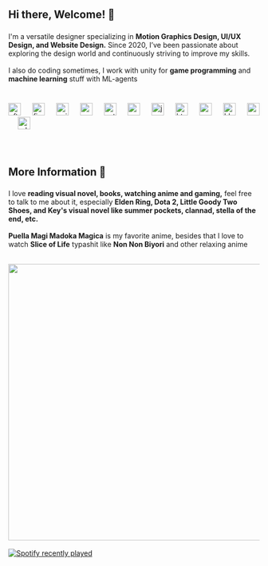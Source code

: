 <h2 align="left">Hi there, Welcome! 👋</h2>

###

<p align="left">I'm a versatile designer specializing in <b>Motion Graphics Design, UI/UX Design, and Website Design.</b> Since 2020, I’ve been passionate about exploring the design world and continuously striving to improve my skills.<br><br>I also do coding sometimes, I work with unity for <b>game programming</b> and <b>machine learning</b> stuff with ML-agents</p>

###

<br clear="both">

<div align="left">
  <img src="https://cdn.jsdelivr.net/gh/devicons/devicon/icons/aftereffects/aftereffects-original.svg" height="25" alt="aftereffects logo"  />
  <img width="15" />
  <img src="https://cdn.simpleicons.org/figma/F24E1E" height="25" alt="figma logo"  />
  <img width="15" />
  <img src="https://cdn.simpleicons.org/unity/FFFFFF" height="25" alt="unity logo"  />
  <img width="15" />
  <img src="https://cdn.jsdelivr.net/gh/devicons/devicon/icons/vscode/vscode-original.svg" height="25" alt="vscode logo"  />
  <img width="15" />
  <img src="https://cdn.simpleicons.org/python/3776AB" height="25" alt="python logo"  />
  <img width="15" />
  <img src="https://skillicons.dev/icons?i=cs" height="25" alt="csharp logo"  />
  <img width="15" />
  <img src="https://cdn.jsdelivr.net/gh/devicons/devicon/icons/java/java-original.svg" height="25" alt="java logo"  />
  <img width="15" />
  <img src="https://cdn.simpleicons.org/html5/E34F26" height="25" alt="html5 logo"  />
  <img width="15" />
  <img src="https://cdn.simpleicons.org/css3/1572B6" height="25" alt="css3 logo"  />
  <img width="15" />
  <img src="https://cdn.simpleicons.org/blender/F5792A" height="25" alt="blender logo"  />
  <img width="15" />
  <img src="https://cdn.jsdelivr.net/gh/devicons/devicon/icons/anaconda/anaconda-original.svg" height="25" alt="anaconda logo"  />
  <img width="15" />
  <img src="https://skillicons.dev/icons?i=ps" height="25" alt="adobephotoshop logo"  />
</div>

###

<br clear="both">

<h2 align="left">More Information 🔖</h2>

###
<p align="left">I love <b>reading visual novel, books, watching anime and gaming,</b> feel free to talk to me about it, especially <b>Elden Ring, Dota 2, Little Goody Two Shoes, and Key's visual novel like summer pockets, clannad, stella of the end, etc.</b><br><br><b>Puella Magi Madoka Magica</b> is my favorite anime, besides that I love to watch <b>Slice of Life</b> typashit like <b>Non Non Biyori</b> and other relaxing anime</p>

<br clear="both">

<img align="left" height="555" src="https://i.pinimg.com/originals/0a/45/fa/0a45fa9e4139dc537ebfb705156185df.gif"  />

###
<br clear="both">

<br clear="both">
<div align="left">
  <a href="https://open.spotify.com/user/wtlekw358jomnknyl52q1pr0n">
    <img src="https://spotify-recently-played-readme.vercel.app/api?user=wtlekw358jomnknyl52q1pr0n&count=5&unique=true&width=812" alt="Spotify recently played"  />
  </a>
</div>


